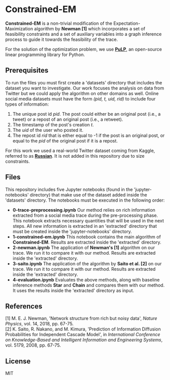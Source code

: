 # Constrained-EM

**Constrained-EM** is a non-trivial modification of the Expectation-Maximization algorithm by **Newman [1]** which incorporates a set of feasibility constraints and a set of auxiliary variables into a graph inference process to guide it towards the feasibility of the trace. 

For the solution of the optimization problem, we use **[PuLP](https://pypi.org/project/PuLP/)**, an open-source linear programming library for Python.

## Prerequisites

To run the files you must first create a 'datasets' directory that includes the dataset you want to investigate. Our work focuses the analysis on data from Twitter but we could apply the algorithm on other domains as well. Online social media datasets must have the form *(pid, t, uid, rid)* to include four types of information: 
1. The unique post id *pid*. The post could either be an original post (i.e., a tweet) or a repost of an original post (i.e., a retweet).
2. The timestamp of the post's creation *t*.
3. The *uid* of the user who posted it.
4. The repost id *rid* that is either equal to -1 if the post is an original post, or equal to the *pid* of the original post if it is a repost. 

For this work we used a real-world Twitter dataset coming from Kaggle, referred to as **[Russian](https://www.kaggle.com/borisch/russian-election-2018-twitter)**. It is not added in this repository due to size constraints.

## Files

This repository includes five Jupyter notebooks (found in the 'jupyter-notebooks' directory) that make use of the dataset added inside the 'datasets' directory. The notebooks must be executed in the following order:
- **0-trace-preprocessing.ipynb**
Our method relies on rich information extracted from a social media trace during the pre-processing phase. This notebook extracts necessary quantities that will be used in the next steps. All new information is extracted in an 'extracted' directory that must be created inside the 'jupyter-notebooks' directory.
- **1-constrained-em.ipynb**
This notebook contains the main algorithm of **Constrained-EM**. Results are extracted inside the 'extracted' directory.
- **2-newman.ipynb**
The application of **Newman's [1]** algorithm on our trace. We run it to compare it with our method. Results are extracted inside the 'extracted' directory.
- **3-saito.ipynb**
The application of the algorithm by **Saito et al. [2]** on our trace. We run it to compare it with our method. Results are extracted inside the 'extracted' directory.
- **4-evaluation.ipynb**
Evaluates the above methods, along with baseline inference methods **Star** and **Chain** and compares them with our method. It uses the results inside the 'extracted' directory as input.

## References
[1] M. E. J. Newman, 'Network structure from rich but noisy data', *Nature Physics*, vol. 14, 2018, pp. 67-75.  
[2] K. Saito, R. Nakano, and M. Kimura, 'Prediction of Information Diffusion Probabilities for Independent Cascade Model', in *International Conference on Knowledge-Based and Intelligent Information and Engineering Systems*, vol. 5179, 2008, pp. 67-75.


## License

MIT

